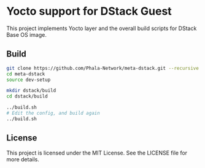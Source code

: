 # Yocto support for DStack Guest

This project implements Yocto layer and the overall build scripts for DStack Base OS image.

## Build

```bash
git clone https://github.com/Phala-Network/meta-dstack.git --recursive
cd meta-dstack
source dev-setup

mkdir dstack/build
cd dstack/build

../build.sh
# Edit the config, and build again
../build.sh
```

## License

This project is licensed under the MIT License. See the LICENSE file for more details.
